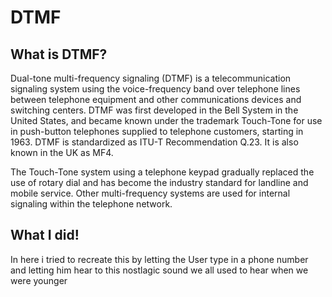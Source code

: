 # DTMF

## What is DTMF?

Dual-tone multi-frequency signaling (DTMF) is a telecommunication signaling system using the voice-frequency band over telephone lines between telephone equipment and other communications devices and switching centers. DTMF was first developed in the Bell System in the United States, and became known under the trademark Touch-Tone for use in push-button telephones supplied to telephone customers, starting in 1963. DTMF is standardized as ITU-T Recommendation Q.23. It is also known in the UK as MF4.

The Touch-Tone system using a telephone keypad gradually replaced the use of rotary dial and has become the industry standard for landline and mobile service. Other multi-frequency systems are used for internal signaling within the telephone network.

## What I did!

In here i tried to recreate this by letting the User type in a phone number and letting him hear to this nostlagic sound we all used to hear when we were younger
